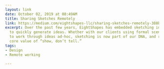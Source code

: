 ```yaml
---
layout: link
date: October 02, 2019 at 08:49AM
title: Sharing Sketches Remotely
link: https://medium.com/eightshapes-llc/sharing-sketches-remotely-388b8b88ed9a
excerpt: Over the past few years, EightShapes has embedded sketching into workflow
  to quickly generate ideas. Whether with our clients using formal scenarios, or internally
  to work through ideas ad-hoc, sketching is now part of our DNA, and reinforces our
  core value of “show, don’t tell.”
tags:
- Design
- Remote working

---
```

